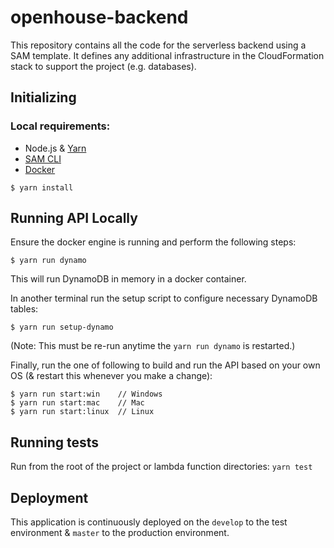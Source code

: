 # openhouse-backend

This repository contains all the code for the serverless backend using a SAM template. It defines any additional 
infrastructure in the CloudFormation stack to support the project (e.g. databases).

## Initializing

### Local requirements:

- Node.js & [Yarn](https://yarnpkg.com/en/docs/install)
- [SAM CLI](https://docs.aws.amazon.com/serverless-application-model/latest/developerguide/serverless-sam-cli-install.html)
- [Docker](https://www.docker.com/products/docker-desktop)

```
$ yarn install
```

## Running API Locally

Ensure the docker engine is running and perform the following steps:

```
$ yarn run dynamo
```
This will run DynamoDB in memory in a docker container.

In another terminal run the setup script to configure necessary DynamoDB tables:
```
$ yarn run setup-dynamo
```
(Note: This must be re-run anytime the `yarn run dynamo` is restarted.)

Finally, run the one of following to build and run the API based on your own OS (& restart this whenever you make a change):

```
$ yarn run start:win    // Windows
$ yarn run start:mac    // Mac
$ yarn run start:linux  // Linux
```

## Running tests

Run from the root of the project or lambda function directories:
`yarn test`

## Deployment

This application is continuously deployed on the `develop` to the test environment & `master` to the production
environment.


